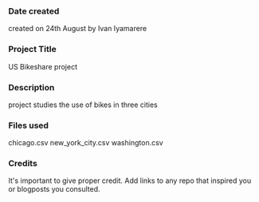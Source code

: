 ### Date created
created on 24th August by Ivan Iyamarere

### Project Title
US Bikeshare project

### Description
project studies the use of bikes in three cities

### Files used
chicago.csv
new_york_city.csv
washington.csv


### Credits
It's important to give proper credit. Add links to any repo that inspired you or blogposts you consulted.

